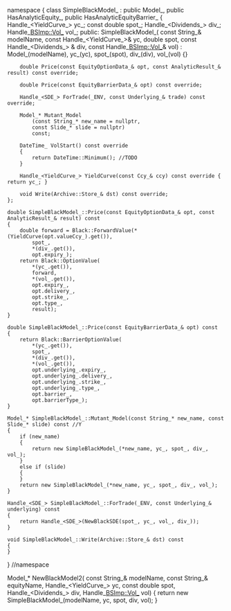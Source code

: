 namespace
{
	class SimpleBlackModel_ : public Model_, public HasAnalyticEquity_, public HasAnalyticEquityBarrier_
	{
		Handle_<YieldCurve_> yc_;
		const double spot_;
		Handle_<Dividends_> div_;
		Handle_<BSImp::Vol_> vol_;
	public:
		SimpleBlackModel_(
			const String_& modelName,
			const Handle_<YieldCurve_>& yc,
			double spot,
			const Handle_<Dividends_> & div,
			const Handle_<BSImp::Vol_>& vol)
			: Model_(modelName), yc_(yc), spot_(spot), div_(div), vol_(vol) {}

		double Price(const EquityOptionData_& opt, const AnalyticResult_& result) const override;

		double Price(const EquityBarrierData_& opt) const override;

		Handle_<SDE_> ForTrade(_ENV, const Underlying_& trade) const override;

		Model_* Mutant_Model
			(const String_* new_name = nullptr,
			const Slide_* slide = nullptr)
			const;

		DateTime_ VolStart() const override
		{
			return DateTime::Minimum(); //TODO
		}

		Handle_<YieldCurve_> YieldCurve(const Ccy_& ccy) const override { return yc_; }

		void Write(Archive::Store_& dst) const override;
	};

	double SimpleBlackModel_::Price(const EquityOptionData_& opt, const AnalyticResult_& result) const
	{
		double forward = Black::ForwardValue(*(YieldCurve(opt.valueCcy_).get()),
			spot_,
			*(div_.get()),
			opt.expiry_);
		return Black::OptionValue(
			*(yc_.get()),
			forward, 
			*(vol_.get()), 
			opt.expiry_,
			opt.delivery_, 
			opt.strike_, 
			opt.type_,
			result);
	}

	double SimpleBlackModel_::Price(const EquityBarrierData_& opt) const
	{	
		return Black::BarrierOptionValue(
			*(yc_.get()),
			spot_, 
			*(div_.get()),
			*(vol_.get()), 
			opt.underlying_.expiry_,
			opt.underlying_.delivery_, 
			opt.underlying_.strike_, 
			opt.underlying_.type_,
			opt.barrier_,
			opt.barrierType_);
	}

	Model_* SimpleBlackModel_::Mutant_Model(const String_* new_name, const Slide_* slide) const //Y
	{
		if (new_name)
		{
			return new SimpleBlackModel_(*new_name, yc_, spot_, div_, vol_);
		}
		else if (slide)
		{
		}
		return new SimpleBlackModel_(*new_name, yc_, spot_, div_, vol_);
	}

	Handle_<SDE_> SimpleBlackModel_::ForTrade(_ENV, const Underlying_& underlying) const
	{
		return Handle_<SDE_>(NewBlackSDE(spot_, yc_, vol_, div_));
	}

	void SimpleBlackModel_::Write(Archive::Store_& dst) const
	{
	}
} //namespace


Model_* NewBlackModel2(
	const String_& modelName,
	const String_& equityName,
	Handle_<YieldCurve_> yc,
	const double spot,
	Handle_<Dividends_> div,
	Handle_<BSImp::Vol_> vol)
{
	return new SimpleBlackModel_(modelName, yc, spot, div, vol);
}
